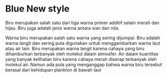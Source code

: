 # Blue New style

Biru merupakan salah satu dari tiga warna primer additif selain merah dan hijau. Biru juga adalah jenis warna antara sian dan nila.

Warna biru merupakan salah satu warna yang sering dijumpai. Biru adalah warna langit dan sering pula digunakan untuk menggambarkan warna laut atau air lain. Biru merupakan warna langit karena cahaya yang biru dihamburkan terbanyak oleh molekul dalam atmosfer. Air dalam kuantitas yang banyak kelihatan biru karena cahaya merah diserap terbanyak oleh molekul air. Namun ada pula yang menganggap bahwa warna biru tersebut berasal dari kehidupan plankton di bawah laut
